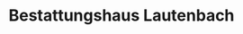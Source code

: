 ---
title: "Bestattungshaus Lautenbach"
url: /duderstadt/bestattungshaus-lautenbach/
shop: Bestattungen
---